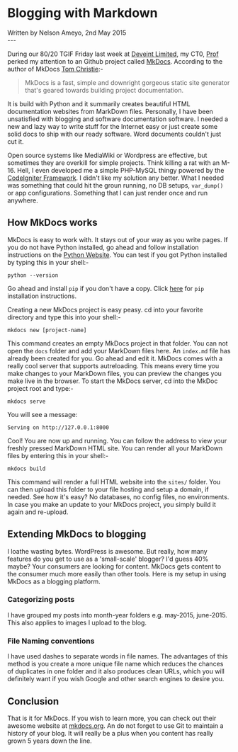 # Blogging with Markdown

<div class="author">
	Written by Nelson Ameyo, 2nd May 2015
</div>
---

During our 80/20 TGIF Friday last week at [Deveint Limited](http://deveint.com), my CT0, [Prof](http://nandaa.com) perked my attention to an Github project called [MkDocs](https://github.com/mkdocs/mkdocs). According to the author of MkDocs [Tom Christie](https://twitter.com/_tomchristie):-


> MkDocs is a fast, simple and downright gorgeous static site generator that's geared towards building project documentation.

It is build with Python and it summarily creates beautiful HTML documentation websites from MarkDown files. Personally, I have been unsatisfied with blogging and software documentation software. I needed a new and lazy way to write stuff for the Internet easy or just create some solid docs to ship with our ready software. Word documents couldn't just cut it. 

Open source systems like MediaWiki or Wordpress are effective, but sometimes they are overkill for simple projects. Think killing a rat with an M-16. Hell, I even developed me a simple PHP-MySQL thingy powered by the [CodeIgniter Framework](http://codeigniter.com). I didn't like my solution any better. What I needed was something that could hit the groun running, no DB setups, <code>var_dump()</code> or app configurations. Something that I can just render once and run anywhere.

## How MkDocs works
MkDocs is easy to work with. It stays out of your way as you write pages. If you do not have Python installed, go ahead and follow installation instructions on the [Python Website](https://www.python.org/). You can test if you got Python installed by typing this in your shell:-

```shell
python --version
```

Go ahead and install <code>pip</code> if you don't have a copy. Click [here](https://pip.pypa.io/en/stable/installing.html) for <code>pip</code> installation instructions.

Creating a new MkDocs project is easy peasy. cd into your favorite directory and type this into your shell:-

```shell
mkdocs new [project-name]
```

This command creates an empty MkDocs project in that folder. You can not open the <code>docs</code> folder and add your MarkDown files here. An <code>index.md</code> file has already been created for you. Go ahead and edit it. MkDocs comes with a really cool server that supports autreloading. This means every time you make changes to your MarkDown files, you can preview the changes you make live in the browser. To start the MkDocs server, cd into the MkDoc project root and type:-

```shell
mkdocs serve
```
You will see a message:

```
Serving on http://127.0.0.1:8000
```

Cool! You are now up and running. You can follow the address to view your freshly pressed MarkDown HTML site. You can render all your MarkDown files by entering this in your shell:-

```shell
mkdocs build
```

This command will render a full HTML website into the <code>sites/</code> folder. You can then upload this folder to your file hosting and setup a domain, if needed. See how it's easy? No databases, no config files, no environments. In case you make an update to your MkDocs project, you simply build it again and re-upload.

## Extending MkDocs to blogging
I loathe wasting bytes. WordPress is awesome. But really, how many features do you get to use as a 'small-scale' blogger? I'd guess 40% maybe? Your consumers are looking for content. MkDocs gets content to the consumer much more easily than other tools. Here is my setup in using MkDocs as a blogging platform.

### Categorizing posts
I have grouped my posts into month-year folders e.g. may-2015, june-2015. This also applies to images I upload to the blog.

### File Naming conventions
I have used dashes to separate words in file names. The advantages of this method is you create a more unique file name which reduces the chances of duplicates in one folder and it also produces clean URLs, which you will definitely want if you wish Google and other search engines to desire you.

## Conclusion
That is it for MkDocs. If you wish to learn more, you can check out their awesome website at [mkdocs.org](mkdocs.org). An do not forget to use Git to maintain a history of your blog. It will really be a plus when you content has really grown 5 years down the line.
